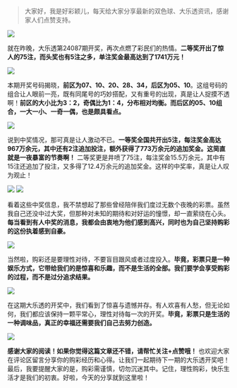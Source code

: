 
> 大家好，我是好彩颖儿，每天给大家分享最新的双色球、大乐透资讯，感谢家人们点赞支持。


![](https://cdn.jsdelivr.net/gh/wangwenjie1314/PicCDN/2024-7-30/1722304780990-image.png)


就在昨晚，大乐透第24087期开奖，再次点燃了彩民们的热情。**二等奖开出了惊人的75注，而头奖也有5注之多，单注奖金最高达到了1741万元！**



![](https://cdn.jsdelivr.net/gh/wangwenjie1314/PicCDN/2024-7-30/1722305029611-image.png)


本期开奖号码揭晓，**前区为07、10、20、28、34，后区为05、10**。这组号码的组合让人眼前一亮，既有同尾号的巧妙搭配，又有重号的出现，真是让人捉摸不透啊！**前区的大小比为3：2，奇偶比为1：4，分布相对均衡。而后区的05、10组合，一大一小、一奇一偶，也是颇具看点。**


![](https://cdn.jsdelivr.net/gh/wangwenjie1314/PicCDN/2024-7-30/1722304810973-image.png)


说到中奖情况，那可真是让人激动不已。**一等奖全国共开出5注，每注奖金高达967万余元，其中还有2注追加投注，额外获得了773万余元的追加奖金。这简直就是一夜暴富的节奏啊！** 二等奖更是井喷了75注，每注奖金15.5万余元，其中有15注还追加了投注，又多得了12.4万余元的追加奖金。这样的中奖率，真是让人叹为观止！


![](https://cdn.jsdelivr.net/gh/wangwenjie1314/PicCDN/2024-7-30/1722304825819-image.png)
![](https://cdn.jsdelivr.net/gh/wangwenjie1314/PicCDN/2024-7-30/1722304835286-image.png)



看着这些中奖信息，我不禁想起了那些曾经陪伴我们度过无数个夜晚的彩票。虽然我自己还没中过大奖，但那种对未知的期待和对好运的憧憬，却一直萦绕在心头。**每当看到有人中奖的消息，我都会由衷地为他们感到高兴，同时也为自己坚持购彩的这份执着感到自豪。**


![](https://cdn.jsdelivr.net/gh/wangwenjie1314/PicCDN/2024-7-30/1722304941335-image.png)


当然啦，购彩还是要理性对待，不要盲目跟风或者过度投入。**毕竟，彩票只是一种娱乐方式，它带给我们的是惊喜和乐趣，而不是生活的全部。我们要学会享受购彩的过程，而不是过分追求结果。**


![](https://cdn.jsdelivr.net/gh/wangwenjie1314/PicCDN/2024-7-30/1722304977655-image.png)


在这期大乐透的开奖中，我们看到了惊喜与遗憾并存。有人欢喜有人愁，但无论如何，我们都应该保持一颗平常心，理性对待每一次的开奖。**毕竟，彩票只是生活的一种调味品，真正的幸福还需要我们自己去努力创造。**

![](https://cdn.jsdelivr.net/gh/wangwenjie1314/PicCDN/2024-7-16/1721101281914-image.png)


**感谢大家的阅读！如果你觉得这篇文章还不错，请帮忙关注+点赞哦！** 也欢迎大家在评论区留言分享你的购彩经历和心得。让我们一起期待下一期的大乐透开奖吧！最后，我要提醒大家的是，购彩需谨慎，切勿沉迷其中。记住，理性购彩，快乐生活才是我们的初衷。好啦，今天的分享就到这里啦！